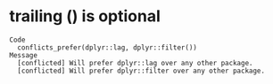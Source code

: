 # trailing () is optional

    Code
      conflicts_prefer(dplyr::lag, dplyr::filter())
    Message
      [conflicted] Will prefer dplyr::lag over any other package.
      [conflicted] Will prefer dplyr::filter over any other package.

